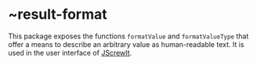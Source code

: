 # ~result-format

This package exposes the functions `formatValue` and `formatValueType` that offer a means to
describe an arbitrary value as human-readable text.
It is used in the user interface of [JScrewIt](https://github.com/fasttime/JScrewIt).
